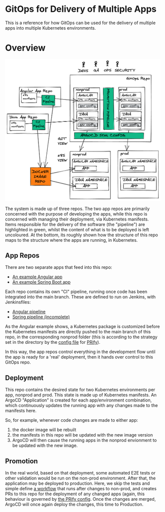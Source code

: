 
# GitOps for Delivery of Multiple Apps

This is a reference for how GitOps can be used for the delivery of multiple apps into multiple Kubernetes environments.

# Overview

![overview](https://github.com/benjvi/apps-gitops/raw/main/docs/apps-gitops-overview.png)

The system is made up of three repos. The two app repos are primarily concerned with the purpose of developing the apps, while this repo is concerned with managing their deployment, via Kubernetes manifests. Items responsible for the delivery of the software (the "pipeline") are highlighted in green, whilst the content of what is to be deployed is left uncoloured. At the bottom, its roughly shown how the structure of this repo maps to the structure where the apps are running, in Kubernetes.

## App Repos

There are two separate apps that feed into this repo:
- [An example Angular app](https://github.com/benjvi/angular-realworld-example-app)
- [An example Spring Boot app](https://github.com/benjvi/minimal-spring-web-demo)

Each repo contains its own "CI" pipeline, running once code has been integrated into the main branch. These are defined to run on Jenkins, with Jenkinsfiles:
- [Angular pipeline](https://github.com/benjvi/angular-realworld-example-app/blob/buildpacks/Jenkinsfile)
- [Spring pipeline (incomplete)](https://github.com/benjvi/minimal-spring-web-demo/blob/main/Jenkinsfile)

As the Angular example shows, a Kubernetes package is customized before the Kubernetes manifests are directly pushed to the main branch of this repo, in the corresponding nonprod folder (this is according to the strategy set in the directory by the [config file](https://github.com/benjvi/apps-gitops/blob/main/nonprod-cluster/prify.yml) for [PRify](https://github.com/benjvi/PRify)).

In this way, the app repos control everything in the development flow until the app is ready for a 'real' deployment, then it hands over control to this GitOps repo.

## Deployment

This repo contains the desired state for two Kubernetes environments per app, nonprod and prod. This state is made up of Kubernetes manifests. An ArgoCD "Application" is created for each app/environment combination, which continuously updates the running app with any changes made to the manifests here. 

So, for example, whenever code changes are made to either app:

1. the docker image will be rebuilt
2. the manifests in this repo will be updated with the new image version
3. ArgoCD will then cause the running apps in the nonprod envionment to be updated with the new image.

## Promotion

In the real world, based on that deployment, some automated E2E tests or other validation would be run on the non-prod environment. After that, the application may be deployed to production. Here, we skip the tests and simple define [a workflow](https://github.com/benjvi/apps-gitops/blob/main/.github/workflows/promote-to-prod.yml) that runs after changes to non-prod, and creates PRs to this repo for the deployment of any changed apps (again, this behaviour is governed by [the PRify config](https://github.com/benjvi/apps-gitops/blob/main/prod-cluster/prify.yml). Once the changes are merged, ArgoCD will once again deploy the changes, this time to Production.
